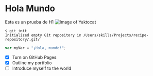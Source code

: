 # Hola Mundo
Esta es un prueba de H1
![Image of Yaktocat](https://octodex.github.com/images/yaktocat.png)
```
$ git init
Initialized empty Git repository in /Users/skills/Projects/recipe-repository/.git/
```
``` javascript
var myVar = "¡Hola, mundo!";
```
- [x] Turn on GitHub Pages
- [x] Outline my portfolio
- [ ] Introduce myself to the world
